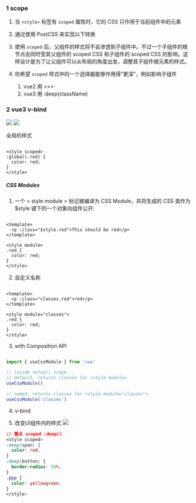 ### 1 scope

1.  当 `<style>` 标签有 `scoped` 属性时，它的 CSS 只作用于当前组件中的元素
    
2.  通过使用 PostCSS 来实现以下转换
    
3.  使用 `scoped` 后，父组件的样式将不会渗透到子组件中。不过一个子组件的根节点会同时受其父组件的 scoped CSS 和子组件的 scoped CSS 的影响。这样设计是为了让父组件可以从布局的角度出发，调整其子组件根元素的样式。
    
4.  你希望 `scoped` 样式中的一个选择器能够作用得“更深”，例如影响子组件
    
    1.  vue2 用 >>>
    2.  vue3 用 :deep(className)

### 2 vue3 v-bind 
![](image-20220926122232803.png)
![](image-20220926122250697.png)

全局的样式
```vue

<style scoped>
:global(.red) {
  color: red;
}
</style>

```

##### CSS Modules
1. 一个 < style module > 标记被编译为 CSS Module，并将生成的 CSS 类作为 $style 键下的一个对象向组件公开:
```vue

<template>
  <p :class="$style.red">This should be red</p>
</template>

<style module>
.red {
  color: red;
}
</style>

```

2. 自定义名称
```vue

<template>
  <p :class="classes.red">red</p>
</template>

<style module="classes">
.red {
  color: red;
}
</style>

```

3. with Composition API
```js

import { useCssModule } from 'vue'

// inside setup() scope...
// default, returns classes for <style module>
useCssModule()

// named, returns classes for <style module="classes">
useCssModule('classes')

```

4. v-bind 


5. 改变UI组件内的样式
	![](Pasted%20image%2020221023213415.png)
```css
// 重点 scoped :deep()
<style scoped>
:deep(span) {
  color: red;
}
:deep(button) {
  border-radius: 50%;
}
.ppp {
  color: yellowgreen;
}
</style>
```